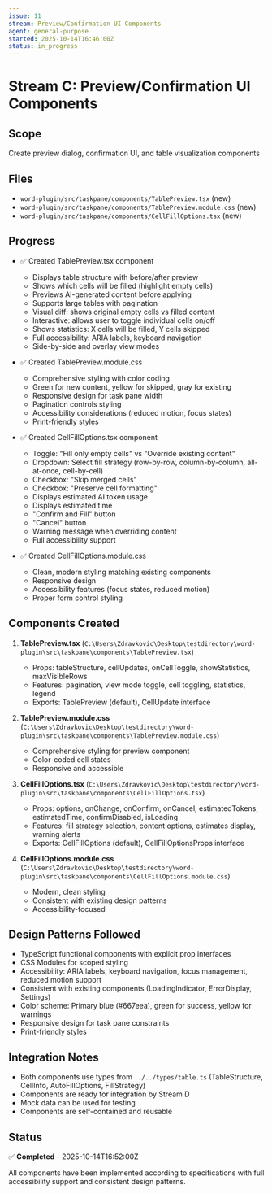 ```yaml
---
issue: 11
stream: Preview/Confirmation UI Components
agent: general-purpose
started: 2025-10-14T16:46:00Z
status: in_progress
---
```


# Stream C: Preview/Confirmation UI Components

## Scope
Create preview dialog, confirmation UI, and table visualization components

## Files
- `word-plugin/src/taskpane/components/TablePreview.tsx` (new)
- `word-plugin/src/taskpane/components/TablePreview.module.css` (new)
- `word-plugin/src/taskpane/components/CellFillOptions.tsx` (new)

## Progress
- ✅ Created TablePreview.tsx component
  - Displays table structure with before/after preview
  - Shows which cells will be filled (highlight empty cells)
  - Previews AI-generated content before applying
  - Supports large tables with pagination
  - Visual diff: shows original empty cells vs filled content
  - Interactive: allows user to toggle individual cells on/off
  - Shows statistics: X cells will be filled, Y cells skipped
  - Full accessibility: ARIA labels, keyboard navigation
  - Side-by-side and overlay view modes

- ✅ Created TablePreview.module.css
  - Comprehensive styling with color coding
  - Green for new content, yellow for skipped, gray for existing
  - Responsive design for task pane width
  - Pagination controls styling
  - Accessibility considerations (reduced motion, focus states)
  - Print-friendly styles

- ✅ Created CellFillOptions.tsx component
  - Toggle: "Fill only empty cells" vs "Override existing content"
  - Dropdown: Select fill strategy (row-by-row, column-by-column, all-at-once, cell-by-cell)
  - Checkbox: "Skip merged cells"
  - Checkbox: "Preserve cell formatting"
  - Displays estimated AI token usage
  - Displays estimated time
  - "Confirm and Fill" button
  - "Cancel" button
  - Warning message when overriding content
  - Full accessibility support

- ✅ Created CellFillOptions.module.css
  - Clean, modern styling matching existing components
  - Responsive design
  - Accessibility features (focus states, reduced motion)
  - Proper form control styling

## Components Created
1. **TablePreview.tsx** (`C:\Users\Zdravkovic\Desktop\testdirectory\word-plugin\src\taskpane\components\TablePreview.tsx`)
   - Props: tableStructure, cellUpdates, onCellToggle, showStatistics, maxVisibleRows
   - Features: pagination, view mode toggle, cell toggling, statistics, legend
   - Exports: TablePreview (default), CellUpdate interface

2. **TablePreview.module.css** (`C:\Users\Zdravkovic\Desktop\testdirectory\word-plugin\src\taskpane\components\TablePreview.module.css`)
   - Comprehensive styling for preview component
   - Color-coded cell states
   - Responsive and accessible

3. **CellFillOptions.tsx** (`C:\Users\Zdravkovic\Desktop\testdirectory\word-plugin\src\taskpane\components\CellFillOptions.tsx`)
   - Props: options, onChange, onConfirm, onCancel, estimatedTokens, estimatedTime, confirmDisabled, isLoading
   - Features: fill strategy selection, content options, estimates display, warning alerts
   - Exports: CellFillOptions (default), CellFillOptionsProps interface

4. **CellFillOptions.module.css** (`C:\Users\Zdravkovic\Desktop\testdirectory\word-plugin\src\taskpane\components\CellFillOptions.module.css`)
   - Modern, clean styling
   - Consistent with existing design patterns
   - Accessibility-focused

## Design Patterns Followed
- TypeScript functional components with explicit prop interfaces
- CSS Modules for scoped styling
- Accessibility: ARIA labels, keyboard navigation, focus management, reduced motion support
- Consistent with existing components (LoadingIndicator, ErrorDisplay, Settings)
- Color scheme: Primary blue (#667eea), green for success, yellow for warnings
- Responsive design for task pane constraints
- Print-friendly styles

## Integration Notes
- Both components use types from `../../types/table.ts` (TableStructure, CellInfo, AutoFillOptions, FillStrategy)
- Components are ready for integration by Stream D
- Mock data can be used for testing
- Components are self-contained and reusable

## Status
✅ **Completed** - 2025-10-14T16:52:00Z

All components have been implemented according to specifications with full accessibility support and consistent design patterns.
